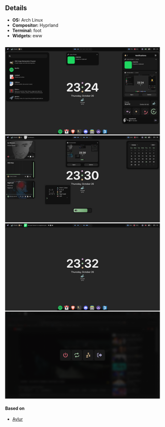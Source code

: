 ## Details

- **OS:** Arch Linux
- **Compositor:** Hyprland
- **Terminal:** foot
- **Widgets:** eww

##

![a](screenshots/1.png)
![b](screenshots/2.png)
![c](screenshots/3.png)
![d](screenshots/4.png)

#### Based on
* [Aylur](https://github.com/Aylur/dotfiles/tree/eww)
